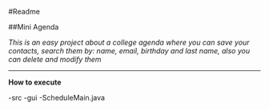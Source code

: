 #Readme

##Mini Agenda

*This is an easy project about a college agenda where you can save your contacts, search them by: name, email, birthday and last name, also you can delete and modify them*
___

**How to execute**

-src
  -gui
    -ScheduleMain.java






